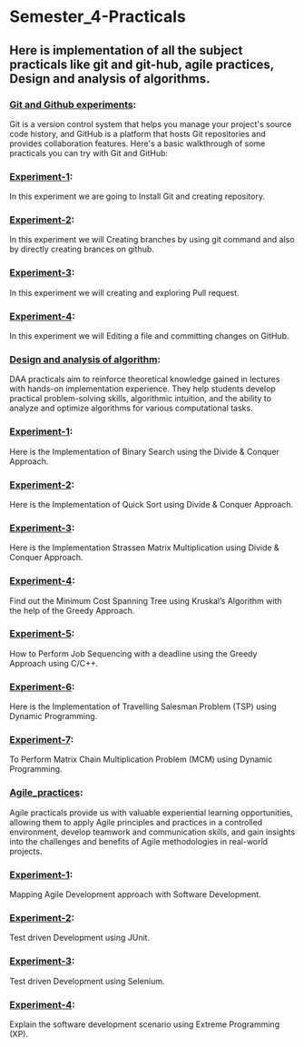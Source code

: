 # Semester_4-Practicals
## Here is implementation of all the subject practicals like git and git-hub, agile practices, Design and analysis of algorithms.

### [Git and Github experiments](https://github.com/22bdo10074/Semester_4-Practicals/tree/Git-and-git-hub-practical):
Git is a version control system that helps you manage your project's source code history, and 
GitHub is a platform that hosts Git repositories and provides collaboration features. 
Here's a basic walkthrough of some practicals you can try with Git and GitHub:

### [Experiment-1](https://github.com/22bdo10074/Semester_4-Practicals/blob/Git-and-git-hub-practical/EXP1-GIT.docx):
In this experiment we are going to Install Git and creating repository.
### [Experiment-2](https://github.com/22bdo10074/Semester_4-Practicals/blob/Git-and-git-hub-practical/Worksheet_-_1.2%20git.docx):
In this experiment we will Creating branches by using git command and also by directly creating brances on github.
### [Experiment-3](https://github.com/22bdo10074/Semester_4-Practicals/blob/Git-and-git-hub-practical/Worksheet_-_1.3%20git.docx):
In this experiment we will creating and exploring Pull request.
### [Experiment-4](https://github.com/22bdo10074/Semester_4-Practicals/blob/Git-and-git-hub-practical/Worksheet%20-%202.1.docx):
In this experiment we will Editing a file and committing changes on GitHub.

### [Design and analysis of algorithm](https://github.com/22bdo10074/Semester_4-Practicals/tree/Design-and-Analysis-of-Algorithm):
DAA practicals aim to reinforce theoretical knowledge gained in lectures with hands-on implementation experience. 
They help students develop practical problem-solving skills, algorithmic intuition, and 
the ability to analyze and optimize algorithms for various computational tasks.
### [Experiment-1](https://github.com/22bdo10074/Semester_4-Practicals/blob/Design-and-Analysis-of-Algorithm/exp-1%20DAA.docx):
Here is the Implementation of Binary Search using the Divide & Conquer Approach.
### [Experiment-2](https://github.com/22bdo10074/Semester_4-Practicals/blob/Design-and-Analysis-of-Algorithm/Experiment%20No%202.docx):
Here is the Implementation of Quick Sort using Divide & Conquer Approach.
### [Experiment-3](https://github.com/22bdo10074/Semester_4-Practicals/blob/Design-and-Analysis-of-Algorithm/experiment%203%20solution.docx):
Here is the Implementation Strassen Matrix Multiplication using Divide & Conquer Approach.
### [Experiment-4](https://github.com/22bdo10074/Semester_4-Practicals/blob/Design-and-Analysis-of-Algorithm/Experiment%204%20DAA.docx):
Find out the Minimum Cost Spanning Tree using Kruskal’s Algorithm with the help of the Greedy Approach.
### [Experiment-5](https://github.com/22bdo10074/Semester_4-Practicals/blob/Design-and-Analysis-of-Algorithm/Experiment%205%20DAA.docx):
How to Perform Job Sequencing with a deadline using the Greedy Approach using C/C++.
### [Experiment-6](https://github.com/22bdo10074/Semester_4-Practicals/blob/Design-and-Analysis-of-Algorithm/Experiment%206%20DAA.pdf):
Here is the Implementation of Travelling Salesman Problem (TSP) using Dynamic Programming.
### [Experiment-7](https://github.com/22bdo10074/Semester_4-Practicals/blob/Design-and-Analysis-of-Algorithm/Experiment%207%20DAA.pdf):
To Perform Matrix Chain Multiplication Problem (MCM) using Dynamic Programming.

 

### [Agile_practices](https://github.com/22bdo10074/Semester_4-Practicals/tree/Agile_practices):
Agile practicals provide us with valuable experiential learning opportunities, allowing them to apply Agile principles and practices in a controlled environment, develop teamwork and communication skills, 
and gain insights into the challenges and benefits of Agile methodologies in real-world projects.

### [Experiment-1](https://github.com/22bdo10074/Semester_4-Practicals/blob/Agile_practices/Agile%20exp-1.docx):
Mapping Agile Development approach with Software Development.
### [Experiment-2](https://github.com/22bdo10074/Semester_4-Practicals/blob/Agile_practices/Experiment%202%20agile.docx):
Test driven Development using JUnit.
### [Experiment-3](https://github.com/22bdo10074/Semester_4-Practicals/blob/Agile_practices/Experiment%203%20Agile.docx):
Test driven Development using Selenium.
### [Experiment-4](https://github.com/22bdo10074/Semester_4-Practicals/blob/Agile_practices/Experiment%204%20Agile.docx):
Explain the software development scenario using Extreme Programming (XP).






